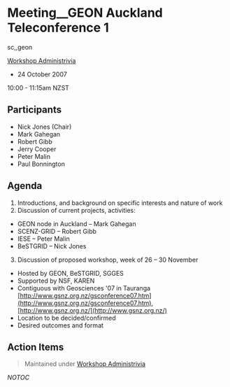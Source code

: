 # Meeting__GEON Auckland Teleconference 1

sc,,geon

[Workshop Administrivia](workshop__geoscience-november-2007-administration.md)

- 24 October 2007

10:00 - 11:15am NZST

## Participants

- Nick Jones (Chair)
- Mark Gahegan
- Robert Gibb
- Jerry Cooper
- Peter Malin
- Paul Bonnington

## Agenda

1. Introductions, and background on specific interests and nature of work
2. Discussion of current projects, activities:
	
- GEON node in Auckland – Mark Gahegan
- SCENZ-GRID – Robert Gibb
- IESE – Peter Malin
- BeSTGRID – Nick Jones
3. Discussion of proposed workshop, week of 26 – 30 November
	
- Hosted by GEON, BeSTGRID, SGGES
- Supported by NSF, KAREN
- Contiguous with Geosciences '07 in Tauranga [http://www.gsnz.org.nz/gsconference07.htm](http://www.gsnz.org.nz/gsconference07.htm), [http://www.gsnz.org.nz/](http://www.gsnz.org.nz/)
- Location to be decided/confirmed
- Desired outcomes and format

## Action Items

>  Maintained under [Workshop Administrivia](workshop__geoscience-november-2007-administration.md)

_*NOTOC*_
